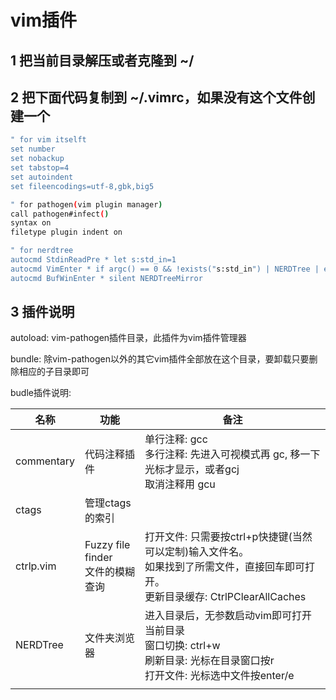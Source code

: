 # vim插件
## 1 把当前目录解压或者克隆到 ~/

## 2 把下面代码复制到 ~/.vimrc，如果没有这个文件创建一个

```bash
" for vim itselft
set number
set nobackup
set tabstop=4
set autoindent
set fileencodings=utf-8,gbk,big5

" for pathogen(vim plugin manager)
call pathogen#infect()
syntax on
filetype plugin indent on

" for nerdtree
autocmd StdinReadPre * let s:std_in=1
autocmd VimEnter * if argc() == 0 && !exists("s:std_in") | NERDTree | endif
autocmd BufWinEnter * silent NERDTreeMirror

```

## 3 插件说明

autoload: vim-pathogen插件目录，此插件为vim插件管理器

bundle: 除vim-pathogen以外的其它vim插件全部放在这个目录，要卸载只要删除相应的子目录即可

budle插件说明:

| 名称       | 功能                                 | 备注                                                         |
| ---------- | ------------------------------------ | ------------------------------------------------------------ |
| commentary | 代码注释插件                         | 单行注释: gcc<br />多行注释: 先进入可视模式再 gc, 移一下光标才显示，或者gcj<br />取消注释用 gcu |
| ctags      | 管理ctags的索引                      |                                                              |
| ctrlp.vim  | Fuzzy file finder<br/>文件的模糊查询 | 打开文件: 只需要按ctrl+p快捷键(当然可以定制)输入文件名。<br/>如果找到了所需文件，直接回车即可打开。<br />更新目录缓存: CtrlPClearAllCaches |
| NERDTree   | 文件夹浏览器                         | 进入目录后，无参数启动vim即可打开当前目录<br />窗口切换: ctrl+w<br />刷新目录: 光标在目录窗口按r<br />打开文件: 光标选中文件按enter/e |
|            |                                      |                                                              |

